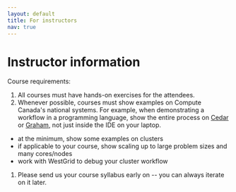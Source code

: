 ```yaml
---
layout: default
title: For instructors
nav: true
---
```


# Instructor information

Course requirements:
1. All courses must have hands-on exercises for the attendees.
1. Whenever possible, courses must show examples on Compute Canada's national systems. For example, when
  demonstrating a workflow in a programming language, show the entire process on
  [Cedar](https://docs.computecanada.ca/wiki/Cedar) or
  [Graham](https://docs.computecanada.ca/wiki/Graham), not just inside the IDE on your laptop.
  - at the minimum, show some examples on clusters
  - if applicable to your course, show scaling up to large problem sizes and many cores/nodes
  - work with WestGrid to debug your cluster workflow
1. Please send us your course syllabus early on -- you can always iterate on it later.
